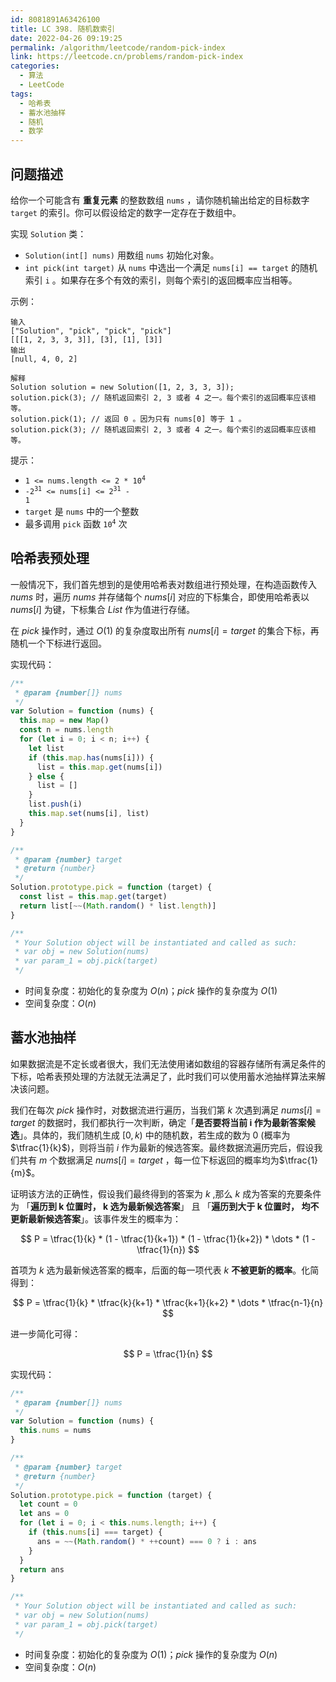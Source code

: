 ```yaml
---
id: 8081891A63426100
title: LC 398. 随机数索引
date: 2022-04-26 09:19:25
permalink: /algorithm/leetcode/random-pick-index
link: https://leetcode.cn/problems/random-pick-index
categories:
  - 算法
  - LeetCode
tags:
  - 哈希表
  - 蓄水池抽样
  - 随机
  - 数学
---
```


<Level :type='2'/>

## 问题描述

给你一个可能含有 **重复元素** 的整数数组 `nums` ，请你随机输出给定的目标数字 `target` 的索引。你可以假设给定的数字一定存在于数组中。

实现 `Solution` 类：

- `Solution(int[] nums)` 用数组 `nums` 初始化对象。
- `int pick(int target)` 从 `nums` 中选出一个满足 `nums[i] == target` 的随机索引 `i` 。如果存在多个有效的索引，则每个索引的返回概率应当相等。

示例：

```text
输入
["Solution", "pick", "pick", "pick"]
[[[1, 2, 3, 3, 3]], [3], [1], [3]]
输出
[null, 4, 0, 2]

解释
Solution solution = new Solution([1, 2, 3, 3, 3]);
solution.pick(3); // 随机返回索引 2, 3 或者 4 之一。每个索引的返回概率应该相等。
solution.pick(1); // 返回 0 。因为只有 nums[0] 等于 1 。
solution.pick(3); // 随机返回索引 2, 3 或者 4 之一。每个索引的返回概率应该相等。
```

提示：

- <code>1 <= nums.length <= 2 \* 10<sup>4</sup></code>
- <code>-2<sup>31</sup> <= nums[i] <= 2<sup>31</sup> - 1</code>
- `target` 是 `nums` 中的一个整数
- 最多调用 `pick` 函数 <code>10<sup>4</sup></code> 次

## 哈希表预处理

一般情况下，我们首先想到的是使用哈希表对数组进行预处理，在构造函数传入 $nums$ 时，遍历 $nums$ 并存储每个 $nums[i]$ 对应的下标集合，即使用哈希表以 $nums[i]$ 为键，下标集合 $List$ 作为值进行存储。

在 $pick$ 操作时，通过 $O(1)$ 的复杂度取出所有 $nums[i] = target$ 的集合下标，再随机一个下标进行返回。

实现代码：

```javascript
/**
 * @param {number[]} nums
 */
var Solution = function (nums) {
  this.map = new Map()
  const n = nums.length
  for (let i = 0; i < n; i++) {
    let list
    if (this.map.has(nums[i])) {
      list = this.map.get(nums[i])
    } else {
      list = []
    }
    list.push(i)
    this.map.set(nums[i], list)
  }
}

/**
 * @param {number} target
 * @return {number}
 */
Solution.prototype.pick = function (target) {
  const list = this.map.get(target)
  return list[~~(Math.random() * list.length)]
}

/**
 * Your Solution object will be instantiated and called as such:
 * var obj = new Solution(nums)
 * var param_1 = obj.pick(target)
 */
```

- 时间复杂度：初始化的复杂度为 $O(n)$；$pick$ 操作的复杂度为 $O(1)$
- 空间复杂度：$O(n)$

## 蓄水池抽样

如果数据流是不定长或者很大，我们无法使用诸如数组的容器存储所有满足条件的下标，哈希表预处理的方法就无法满足了，此时我们可以使用蓄水池抽样算法来解决该问题。

我们在每次 $pick$ 操作时，对数据流进行遍历，当我们第 $k$ 次遇到满足 $nums[i] = target$ 的数据时，我们都执行一次判断，确定「**是否要将当前 i 作为最新答案候选**」。具体的，我们随机生成 $[0, k)$ 中的随机数，若生成的数为 $0$ (概率为$\tfrac{1}{k}$)，则将当前 $i$ 作为最新的候选答案。最终数据流遍历完后，假设我们共有 $m$ 个数据满足 $nums[i] = target$ ，每一位下标返回的概率均为$\tfrac{1}{m}$。

证明该方法的正确性，假设我们最终得到的答案为 $k$ ,那么 $k$ 成为答案的充要条件为 「**遍历到 k 位置时， k 选为最新候选答案**」 且 「**遍历到大于 k 位置时， 均不更新最新候选答案**」。该事件发生的概率为：

$$
P = \tfrac{1}{k} * (1 - \tfrac{1}{k+1}) * (1 - \tfrac{1}{k+2}) * \dots * (1 - \tfrac{1}{n})
$$

首项为 $k$ 选为最新候选答案的概率，后面的每一项代表 $k$ **不被更新的概率**。化简得到：

$$
P = \tfrac{1}{k} * \tfrac{k}{k+1} * \tfrac{k+1}{k+2} * \dots * \tfrac{n-1}{n}
$$

进一步简化可得：

$$
P = \tfrac{1}{n}
$$

实现代码：

```javascript
/**
 * @param {number[]} nums
 */
var Solution = function (nums) {
  this.nums = nums
}

/**
 * @param {number} target
 * @return {number}
 */
Solution.prototype.pick = function (target) {
  let count = 0
  let ans = 0
  for (let i = 0; i < this.nums.length; i++) {
    if (this.nums[i] === target) {
      ans = ~~(Math.random() * ++count) === 0 ? i : ans
    }
  }
  return ans
}

/**
 * Your Solution object will be instantiated and called as such:
 * var obj = new Solution(nums)
 * var param_1 = obj.pick(target)
 */
```

- 时间复杂度：初始化的复杂度为 $O(1)$；$pick$ 操作的复杂度为 $O(n)$
- 空间复杂度：$O(n)$
